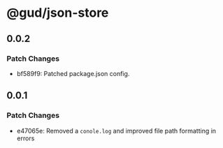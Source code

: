 # @gud/json-store

## 0.0.2

### Patch Changes

- bf589f9: Patched package.json config.

## 0.0.1

### Patch Changes

- e47065e: Removed a `conole.log` and improved file path formatting in errors
